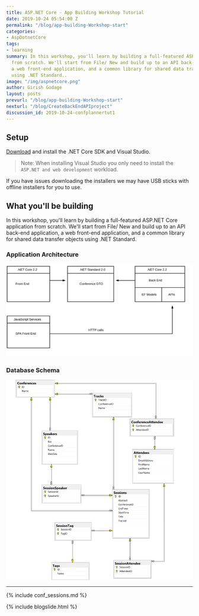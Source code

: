 ```yaml
---
title: ASP.NET Core - App Building Workshop Tutorial
date: 2019-10-24 05:54:00 Z
permalink: "/blog/app-building-Workshop-start"
categories:
- AspDotnetCore
tags:
- learning
summary: In this workshop, you'll learn by building a full-featured ASP.NET Core application
  from scratch. We'll start from File/ New and build up to an API back-end application,
  a web front-end application, and a common library for shared data transfer objects
  using .NET Standard..
image: "/img/aspnetcore.png"
author: Girish Godage
layout: posts
prevurl: "/blog/app-building-Workshop-start"
nexturl: "/blog/CreateBackEndAPIproject"
discussion_id: 2019-10-24-confplannertut1
---
```


## Setup

[Download](https://www.microsoft.com/net/download) and install the .NET Core SDK and Visual Studio.

> Note: When installing Visual Studio you only need to install the `ASP.NET and web development` workload.

If you have issues downloading the installers we may have USB sticks with offline installers for you to use.

## What you'll be building
In this workshop, you'll learn by building a full-featured ASP.NET Core application from scratch. We'll start from File/ New and build up to an API back-end application, a web front-end application, and a common library for shared data transfer objects using .NET Standard.

### Application Architecture
![Architecture Diagram](/img/aspdotnetcore/confplanner/1/ConferencePlannerArchitectureDiagram.svg)

### Database Schema
![Database Schema Diagram](/img/aspdotnetcore/confplanner/1/conference-planner-db-diagram.png)


---
{% include conf_sessions.md %}

{% include blogslide.html %}

